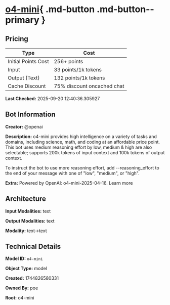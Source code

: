 # [o4-mini](https://poe.com/o4-mini){ .md-button .md-button--primary }

## Pricing

| Type | Cost |
|------|------|
| Initial Points Cost | 256+ points |
| Input | 33 points/1k tokens |
| Output (Text) | 132 points/1k tokens |
| Cache Discount | 75% discount oncached chat |

**Last Checked:** 2025-09-20 12:40:36.305927


## Bot Information

**Creator:** @openai

**Description:** o4-mini provides high intelligence on a variety of tasks and domains, including science, math, and coding at an affordable price point. This bot uses medium reasoning effort by low, medium & high are also selectable; supports 200k tokens of input context and 100k tokens of output context.

To instruct the bot to use more reasoning effort, add --reasoning_effort to the end of your message with one of "low", "medium", or "high".

**Extra:** Powered by OpenAI: o4-mini-2025-04-16. Learn more


## Architecture

**Input Modalities:** text

**Output Modalities:** text

**Modality:** text->text


## Technical Details

**Model ID:** `o4-mini`

**Object Type:** model

**Created:** 1744826580331

**Owned By:** poe

**Root:** o4-mini
